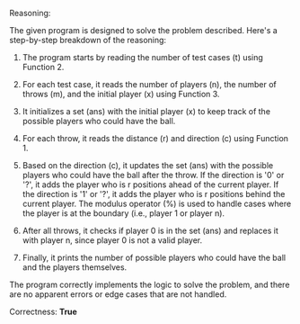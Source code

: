 Reasoning:

The given program is designed to solve the problem described. Here's a step-by-step breakdown of the reasoning:

1. The program starts by reading the number of test cases (t) using Function 2.

2. For each test case, it reads the number of players (n), the number of throws (m), and the initial player (x) using Function 3.

3. It initializes a set (ans) with the initial player (x) to keep track of the possible players who could have the ball.

4. For each throw, it reads the distance (r) and direction (c) using Function 1.

5. Based on the direction (c), it updates the set (ans) with the possible players who could have the ball after the throw. If the direction is '0' or '?', it adds the player who is r positions ahead of the current player. If the direction is '1' or '?', it adds the player who is r positions behind the current player. The modulus operator (%) is used to handle cases where the player is at the boundary (i.e., player 1 or player n).

6. After all throws, it checks if player 0 is in the set (ans) and replaces it with player n, since player 0 is not a valid player.

7. Finally, it prints the number of possible players who could have the ball and the players themselves.

The program correctly implements the logic to solve the problem, and there are no apparent errors or edge cases that are not handled.

Correctness: **True**